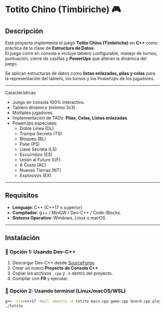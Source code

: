 # Totito Chino (Timbiriche) 🎮

##  Descripción
Este proyecto implementa el juego **Totito Chino (Timbiriche)** en **C++** como práctica de la clase de **Estructura de Datos**.  
El juego corre en consola e incluye tablero configurable, manejo de turnos, puntuación, cierre de casillas y **PowerUps** que alteran la dinámica del juego.

Se aplican estructuras de datos como **listas enlazadas, pilas y colas** para la representación del tablero, los turnos y los PowerUps de los jugadores.

---

  Características
- Juego en consola 100% interactivo.
- Tablero dinámico (mínimo 3x3).
- Múltiples jugadores.
- Implementación de TADs: **Pilas, Colas, Listas enlazadas**.
- PowerUps especiales:
  - Doble Línea (DL)
  - Trampa Secreta (TS)
  - Bloqueo (BL)
  - Pase (PS)
  - Llave Secreta (LS)
  - Escurridizo (ES)
  - Unión al Futuro (UF)
  - A Costo (AC)
  - Nuevas Tierras (NT)
  - Explosivos (EX)

---

##  Requisitos
- **Lenguaje**: C++ (C++17 o superior).
- **Compilador**: g++ / MinGW / Dev-C++ / Code::Blocks.
- **Sistema Operativo**: Windows, Linux o macOS.

---

## Instalación

### 🔹 Opción 1: Usando Dev-C++
1. Descargar Dev-C++ desde [SourceForge](https://sourceforge.net/projects/orwelldevcpp/).
2. Crear un nuevo **Proyecto de Consola C++**.
3. Copiar los archivos `.cpp` y `.h` dentro del proyecto.
4. Compilar con **F9** y ejecutar.

### 🔹 Opción 2: Usando terminal (Linux/macOS/WSL)
```bash
g++ -std=c++17 -Wall -Wextra -o totito main.cpp game.cpp board.cpp player.cpp powerups.cpp tads.cpp
./totito
